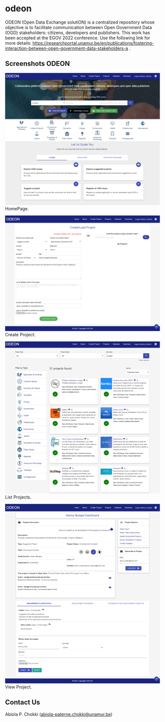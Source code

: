# odeon
ODEON (Open Data Exchange solutiON) is a centralized repository whose objective is to facilitate communication between Open Government Data (OGD) stakeholders: citizens, developers and publishers.
This work has been accepted at the EGOV 2022 conference. Use the following link for more details: https://researchportal.unamur.be/en/publications/fostering-interaction-between-open-government-data-stakeholders-a .

## Screenshots ODEON
![HomePage](/assets/home.png)
HomePage.

![Create Project](/assets/create_project.png)
Create Project.

![List Projects](/assets/projects.png)
List Projects.

![View Project](/assets/view_project.png)
View Project.

## Contact Us
Abiola P. Chokki (abiola-paterne.chokki@unamur.be)
